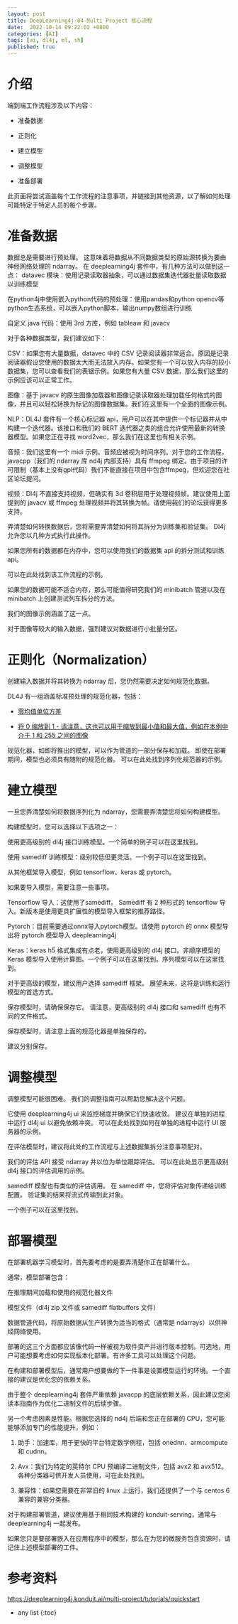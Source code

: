 ```yaml
---
layout: post
title: DeepLearning4j-04-Multi Project 核心流程
date:  2022-10-14 09:22:02 +0800
categories: [AI]
tags: [ai, dl4j, ml, sh]
published: true
---
```


# 介绍

端到端工作流程涉及以下内容：

- 准备数据

- 正则化

- 建立模型

- 调整模型

- 准备部署

此页面将尝试涵盖每个工作流程的注意事项，并链接到其他资源，以了解如何处理可能特定于特定人员的每个步骤。 

# 准备数据

数据总是需要进行预处理。 这意味着将数据从不同数据类型的原始源转换为要由神经网络处理的 ndarray。 在 deeplearning4j 套件中，有几种方法可以做到这一点：
datavec 模块：使用记录读取器抽象，可以通过数据集迭代器批量读取数据以训练模型

在python4j中使用嵌入python代码的预处理：使用pandas和python opencv等python生态系统，可以嵌入python脚本，输出numpy数组进行训练

自定义 java 代码：使用 3rd 方库，例如 tableaw 和 javacv

对于各种数据类型，我们建议如下：

CSV：如果您有大量数据，datavec 中的 CSV 记录阅读器非常适合。原因是记录阅读器假设您使用的数据太大而无法放入内存。如果您有一个可以放入内存的较小数据集，您可以查看我们的表锯示例。如果您有大量 CSV 数据，那么我们这里的示例应该可以正常工作。

图像：基于 javacv 的原生图像加载器和图像记录读取器处理加载任何格式的图像，并且可以轻松转换为标记的图像数据集。我们在这里有一个全面的图像示例。

NLP：DL4J 套件有一个核心标记器 api，用户可以在其中提供一个标记器并从中构建一个迭代器。该接口和我们的 BERT 迭代器之类的组合允许使用最新的转换器模型。如果您正在寻找 word2vec，那么我们在这里也有相关示例。

音频：我们这里有一个 midi 示例。音频应被视为时间序列。对于您的工作流程，javacpp（我们的 ndarray 库 nd4j 内部支持）具有 ffmpeg 绑定。由于项目的许可限制（基本上没有gpl代码）我们不能直接在项目中包含ffmpeg，但欢迎您在社区论坛提问。

视频：Dl4j 不直接支持视频，但确实有 3d 卷积层用于处理视频帧。建议使用上面提到的 javacv 或 ffmpeg 处理视频并将其转换为帧。请使用我们的论坛获得更多支持。

弄清楚如何转换数据后，您将需要弄清楚如何将其拆分为训练集和验证集。 Dl4j 允许您以几种方式执行此操作。

如果您所有的数据都在内存中，您可以使用我们的数据集 api 的拆分测试和训练 api。

可以在此处找到该工作流程的示例。 

如果您的数据可能不适合内存，那么可能值得研究我们的 minibatch 管道以及在 minibatch 上创建测试列车拆分的方法。 

我们的图像示例涵盖了这一点。 

对于图像等较大的输入数据，强烈建议对数据进行小批量分区。

# 正则化（Normalization）

创建输入数据并将其转换为 ndarray 后，您仍然需要决定如何规范化数据。 

DL4J 有一组涵盖标准预处理的规范化器，包括：

- [零均值单位方差](https://github.com/eclipse/deeplearning4j-examples/blob/165f406763330d5e7f8ce842e76d4376e24ff0d1/dl4j-examples/src/main/java/org/deeplearning4j/examples/wip/quickstart/modelling/AnimalClassifier.java#L108)

- [将 0 缩放到 1 - 请注意，这也可以用于缩放到最小值和最大值，例如在本例中介于 1 和 255 之间的图像](https://github.com/eclipse/deeplearning4j-examples/blob/165f406763330d5e7f8ce842e76d4376e24ff0d1/dl4j-examples/src/main/java/org/deeplearning4j/examples/quickstart/modeling/feedforward/regression/CSVDataModel.java#L78)

规范化器，如即将推出的模型，可以作为管道的一部分保存和加载。 即使在部署期间，模型也必须具有随附的规范化器。 可以在此处找到序列化规范器的示例。

# 建立模型

一旦您弄清楚如何将数据序列化为 ndarray，您需要弄清楚您将如何构建模型。

构建模型时，您可以选择以下选项之一：

使用更高级别的 dl4j 接口训练模型。一个简单的例子可以在这里找到。

使用 samediff 训练模型：级别较低但更灵活。一个例子可以在这里找到。

从其他框架导入模型，例如 tensorflow、keras 或 pytorch。

如果要导入模型，需要注意一些事项。

Tensorflow 导入：这使用了samediff。 Samediff 有 2 种形式的 tensorflow 导入。新版本是使用更具扩展性的模型导入框架的推荐路径。

Pytorch：目前需要通过onnx导入pytorch模型。请使用 pytorch 的 onnx 模型导出将 pytorch 模型导入 deeplearning4j

Keras：keras h5 格式集成有点老，使用更高级别的 dl4j 接口。非顺序模型的 Keras 模型导入使用计算图。一个例子可以在这里找到。序列模型可以在这里找到。

对于更高级的模型，建议用户选择 samediff 框架。 展望未来，这将是训练和运行模型的首选方式。

保存模型时，请确保保存它。 请注意，更高级别的 dl4j 接口和 samediff 也有不同的文件格式。 

保存模型时，请注意上面的规范化器是单独保存的。 

建议分别保存。

# 调整模型

调整模型可能很困难。 我们的调整指南可以帮助您解决这个问题。 

它使用 deeplearning4j ui 来监控梯度并确保它们快速收敛。 建议在单独的进程中运行 dl4j ui 以避免依赖冲突。 可以在此处找到如何在单独的进程中运行 UI 服务器的示例。

在评估模型时，建议将此处的工作流程与上述数据集拆分注意事项配对。 

我们的评估 API 接受 ndarray 并以位为单位跟踪评估。 可以在此处显示更高级别 dl4j 接口的评估调用的示例。

samediff 模型也有类似的评估调用。 在 samediff 中，您将评估对象传递给训练配置。 验证集的结果将流式传输到此对象。 

一个例子可以在这里找到。

# 部署模型

在部署机器学习模型时，首先要考虑的是要弄清楚你正在部署什么。

通常，模型部署包含：

在推理期间加载和使用的规范化器文件

模型文件（dl4j zip 文件或 samediff flatbuffers 文件）

数据管道代码，将原始数据从生产转换为适当的格式（通常是 ndarrays）以供神经网络使用。

部署的这三个方面都应该像代码一样被视为软件资产并进行版本控制。可选地，用户可能想要考虑如何实现版本化部署。有许多工具可以处理这个问题。

在构建和部署模型后，通常用户想要做的下一件事是设置模型运行的环境。一个直接的建议是优化您的依赖关系。

由于整个 deeplearning4j 套件严重依赖 javacpp 的底层依赖关系，因此建议您阅读本指南作为优化二进制文件的后续步骤。

另一个考虑因素是性能。根据您选择的 nd4j 后端和您正在部署的 CPU，您可能能够添加专门的性能提升，例如：

1. 助手：加速库，用于更快的平台特定数学例程，包括 onednn、armcompute 和 cudnn。

2. Avx：我们为特定的英特尔 CPU 预编译二进制文件，包括 avx2 和 avx512。 各种分类器可供开发人员使用，可在此处找到。

3. 兼容性：如果您需要在非常旧的 linux 上运行，我们还提供了一个与 centos 6 兼容的兼容分类器。

对于构建部署管道，建议使用基于相同技术构建的 konduit-serving，通常与 deeplearning4j 一起发布。

如果您只是要部署嵌入在应用程序中的模型，那么在为您的微服务包含资源时，请记住上述模型部署的工件。

# 参考资料

https://deeplearning4j.konduit.ai/multi-project/tutorials/quickstart

* any list
{:toc}